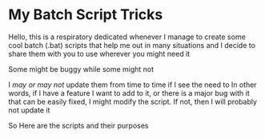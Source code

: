 # My Batch Script Tricks

Hello, this is a respiratory dedicated whenever I manage to create some cool batch (.bat) scripts that help me out in many situations and I decide to share them with you to use wherever you might need it

Some might be buggy while some might not

I *may or may not* update them from time to time if I see the need to
In other words, if I have a feature I want to add to it, or there is a major bug with it that can be easily fixed, I might modify the script. If not, then I will probably not update it

So Here are the scripts and their purposes

## 
